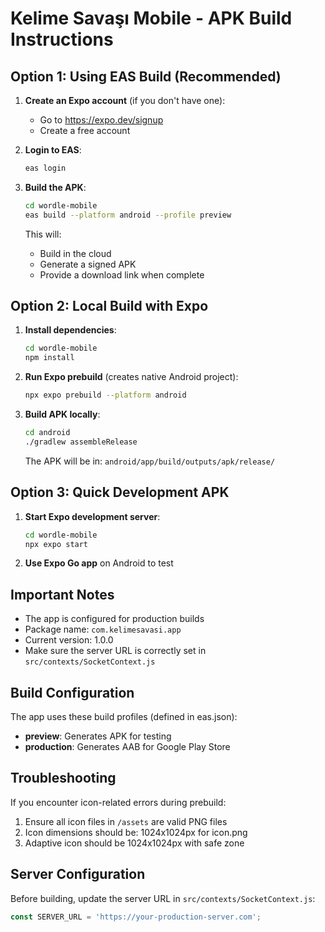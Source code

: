 # Kelime Savaşı Mobile - APK Build Instructions

## Option 1: Using EAS Build (Recommended)

1. **Create an Expo account** (if you don't have one):
   - Go to https://expo.dev/signup
   - Create a free account

2. **Login to EAS**:
   ```bash
   eas login
   ```

3. **Build the APK**:
   ```bash
   cd wordle-mobile
   eas build --platform android --profile preview
   ```

   This will:
   - Build in the cloud
   - Generate a signed APK
   - Provide a download link when complete

## Option 2: Local Build with Expo

1. **Install dependencies**:
   ```bash
   cd wordle-mobile
   npm install
   ```

2. **Run Expo prebuild** (creates native Android project):
   ```bash
   npx expo prebuild --platform android
   ```

3. **Build APK locally**:
   ```bash
   cd android
   ./gradlew assembleRelease
   ```

   The APK will be in: `android/app/build/outputs/apk/release/`

## Option 3: Quick Development APK

1. **Start Expo development server**:
   ```bash
   cd wordle-mobile
   npx expo start
   ```

2. **Use Expo Go app** on Android to test

## Important Notes

- The app is configured for production builds
- Package name: `com.kelimesavasi.app`
- Current version: 1.0.0
- Make sure the server URL is correctly set in `src/contexts/SocketContext.js`

## Build Configuration

The app uses these build profiles (defined in eas.json):
- **preview**: Generates APK for testing
- **production**: Generates AAB for Google Play Store

## Troubleshooting

If you encounter icon-related errors during prebuild:
1. Ensure all icon files in `/assets` are valid PNG files
2. Icon dimensions should be: 1024x1024px for icon.png
3. Adaptive icon should be 1024x1024px with safe zone

## Server Configuration

Before building, update the server URL in `src/contexts/SocketContext.js`:
```javascript
const SERVER_URL = 'https://your-production-server.com';
```
